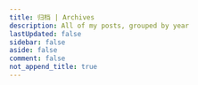 ```yaml
---
title: 归档 | Archives
description: All of my posts, grouped by year
lastUpdated: false
sidebar: false
aside: false
comment: false
not_append_title: true
---
```


<script lang="ts" setup>
import Archives from '@components/Archives.vue'
</script>

<Archives/>
